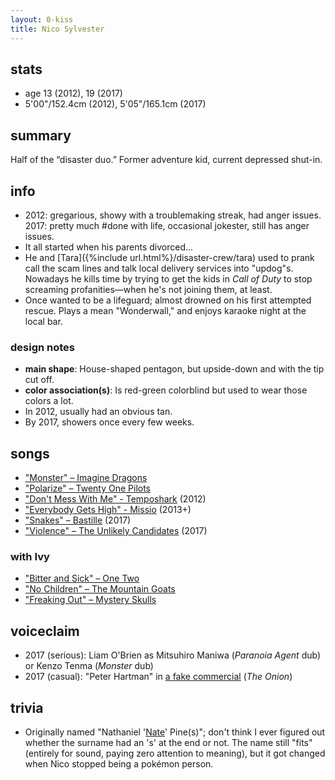 ```yaml
---
layout: 0-kiss
title: Nico Sylvester
---
```

## stats
- age 13 (2012), 19 (2017)
- 5'00"/152.4cm (2012), 5'05"/165.1cm (2017)

## summary
Half of the “disaster duo.” Former adventure kid, current depressed shut-in.

## info
- 2012: gregarious, showy with a troublemaking streak, had anger issues.<br/>2017: pretty much #done with life, occasional jokester, still has anger issues.
- It all started when his parents divorced...
- He and [Tara]({%include url.html%}/disaster-crew/tara) used to prank call the scam lines and talk local delivery services into "updog"s. Nowadays he kills time by trying to get the kids in <i>Call of Duty</i> to stop screaming profanities—when he's not joining them, at least.
- Once wanted to be a lifeguard; almost drowned on his first attempted rescue. Plays a mean "Wonderwall," and enjoys karaoke night at the local bar.

### design notes
- <b>main shape</b>: House-shaped pentagon, but upside-down and with the tip cut off.
- <b>color association(s)</b>: Is red-green colorblind but used to wear those colors a lot.
- In 2012, usually had an obvious tan.
- By 2017, showers once every few weeks.

## songs
- ["Monster" – Imagine Dragons](https://www.youtube.com/watch?v=hhSA9H9Iaqw)
- ["Polarize" – Twenty One Pilots](https://www.youtube.com/watch?v=MiPBQJq49xk)
- ["Don't Mess With Me" - Temposhark](https://www.youtube.com/watch?v=uZOP_rP7aNg) (2012)
- ["Everybody Gets High" - Missio](https://www.youtube.com/watch?v=AHukwv_VX9A) (2013+)
- ["Snakes" – Bastille](https://www.youtube.com/watch?v=HfmQ7Be9D_k) (2017)
- ["Violence" – The Unlikely Candidates](https://www.youtube.com/watch?v=Ax3zbFs8qMU) (2017)

### with Ivy
- ["Bitter and Sick" – One Two](https://www.youtube.com/watch?v=4NNjm_O_gJk)
- ["No Children" – The Mountain Goats](https://www.youtube.com/watch?v=fqGKZ3fzN1M)
- ["Freaking Out" – Mystery Skulls](https://www.youtube.com/watch?v=h6hcmWtkkHQ)

## voiceclaim
- 2017 (serious): Liam O'Brien as Mitsuhiro Maniwa (<i>Paranoia Agent</i> dub) or Kenzo Tenma (<i>Monster</i> dub)
- 2017 (casual): "Peter Hartman" in [a fake commercial](https://www.youtube.com/watch?v=qr0P587Skoo) (<i>The Onion</i>)

## trivia
- Originally named "Nathaniel '[Nate](https://bulbapedia.bulbagarden.net/wiki/Nate)' Pine(s)"; don't think I ever figured out whether the surname had an 's' at the end or not. The name still "fits" (entirely for sound, paying zero attention to meaning), but it got changed when Nico stopped being a pokémon person.
